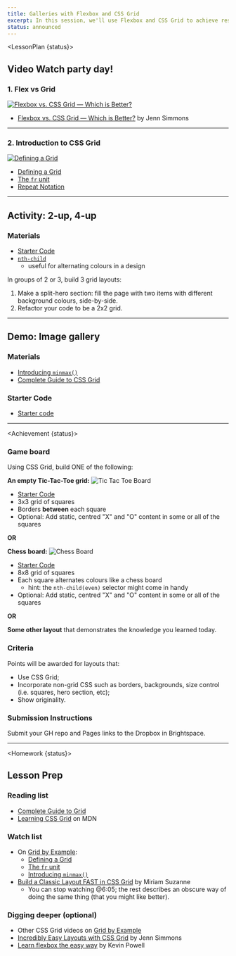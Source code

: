 ```yaml
---
title: Galleries with Flexbox and CSS Grid
excerpt: In this session, we'll use Flexbox and CSS Grid to achieve responsive gallery layouts.
status: announced
---
```


<script>
	import Homework from "$lib/components/Homework.svelte";
	import LessonPlan from "$lib/components/LessonPlan.svelte";
	import Achievement from "$lib/components/Achievement.svelte";
</script>

<LessonPlan {status}>

<h2>Video Watch party day!</h2>

### 1. Flex vs Grid
[![Flexbox vs. CSS Grid — Which is Better?](/images/lessons/flex-vs-grid.png)](https://youtu.be/hs3piaN4b5I)
- [Flexbox vs. CSS Grid — Which is Better?](https://youtu.be/hs3piaN4b5I) by Jenn Simmons

---

### 2. Introduction to CSS Grid
[![Defining a Grid](/images/lessons/intro-to-grid.png)](https://gridbyexample.com/video/)
- [Defining a Grid](https://gridbyexample.com/video/series-define-a-grid/)
- [The `fr` unit](https://gridbyexample.com/video/series-the-fr-unit/)
- [Repeat Notation](https://gridbyexample.com/video/series-repeat/)

---

<h2>Activity: 2-up, 4-up</h2>

### Materials
- [Starter Code](https://github.com/sait-wbdv/dailies-f23/tree/main/2023-09-27-gallaries/01-2up-starter)
- [`nth-child`](https://developer.mozilla.org/en-US/docs/Web/CSS/:nth-child)
    - useful for alternating colours in a design

In groups of 2 or 3, build 3 grid layouts:
1. Make a split-hero section: fill the page with two items with different background colours, side-by-side.
2. Refactor your code to be a 2x2 grid.

---

<h2>Demo: Image gallery</h2>

### Materials
- [Introducing `minmax()`](https://gridbyexample.com/video/series-minmax/)
- [Complete Guide to CSS Grid](https://css-tricks.com/snippets/css/complete-guide-grid/)

### Starter Code
- [Starter code](https://github.com/sait-wbdv/dailies-f23/tree/main/2023-09-27-gallaries/00c-gallery-starter)

---

</LessonPlan>

<Achievement {status}>

### Game board
Using CSS Grid, build ONE of the following:

**An empty Tic-Tac-Toe grid:**
![Tic Tac Toe Board](/images/css/tic-tac-toe.png)
- [Starter Code](https://github.com/sait-wbdv/dailies-f23/tree/main/2023-09-27-gallaries/00a-tic-tac-toe-starter)
- 3x3 grid of squares
- Borders **between** each square
- Optional: Add static, centred "X" and "O" content in some or all of the squares

**OR**

**Chess board:**
![Chess Board](/images/css/chess.png)
- [Starter Code](https://github.com/sait-wbdv/dailies-f23/tree/main/2023-09-27-gallaries/00b-chess-board-starter)
- 8x8 grid of squares
- Each square alternates colours like a chess board 
    - hint: the `nth-child(even)` selector might come in handy
- Optional: Add static, centred "X" and "O" content in some or all of the squares

**OR**

**Some other layout** that demonstrates the knowledge you learned today.

### Criteria
Points will be awarded for layouts that:
- Use CSS Grid;
- Incorporate non-grid CSS such as borders, backgrounds, size control (i.e. squares, hero section, etc);
- Show originality.

### Submission Instructions
Submit your GH repo and Pages links to the Dropbox in Brightspace.

</Achievement>

---

<Homework {status}>

<h2>Lesson Prep</h2>

### Reading list
- [Complete Guide to Grid](https://css-tricks.com/snippets/css/complete-guide-grid/)
- [Learning CSS Grid](https://developer.mozilla.org/en-US/docs/Learn/CSS/CSS_layout/Grids) on MDN

### Watch list
- On [Grid by Example](https://gridbyexample.com/):
    - [Defining a Grid](https://gridbyexample.com/video/series-define-a-grid/)
    - [The `fr` unit](https://gridbyexample.com/video/series-the-fr-unit/)
    - [Introducing `minmax()`](https://gridbyexample.com/video/series-minmax/)
- [Build a Classic Layout FAST in CSS Grid](https://youtu.be/KOvGeFUHAC0) by Miriam Suzanne
    - You can stop watching @6:05; the rest describes an obscure way of doing the same thing (that you might like better).

### Digging deeper (optional)
- Other CSS Grid videos on [Grid by Example](https://gridbyexample.com/video/)
- [Incredibly Easy Layouts with CSS Grid](https://youtu.be/tFKrK4eAiUQ) by Jenn Simmons
- [Learn flexbox the easy way](https://www.youtube.com/watch?v=u044iM9xsWU) by Kevin Powell

</Homework>
